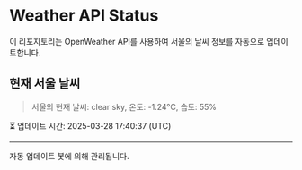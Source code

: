 
# Weather API Status

이 리포지토리는 OpenWeather API를 사용하여 서울의 날씨 정보를 자동으로 업데이트합니다.

## 현재 서울 날씨
> 서울의 현재 날씨: clear sky, 온도: -1.24°C, 습도: 55%

⏳ 업데이트 시간: 2025-03-28 17:40:37 (UTC)

---
자동 업데이트 봇에 의해 관리됩니다.
